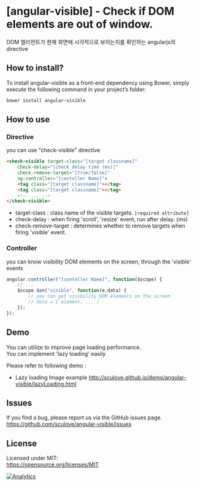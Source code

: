 [angular-visible] - Check if DOM elements are out of window.
=========================================
DOM 엘리먼트가 현재 화면에 시각적으로 보이는지를 확인하는 angularjs의 directive

## How to install?
To install angular-visible as a front-end dependency using Bower, simply execute the following command in your project’s folder:
```bash
bower install angular-visible
```

## How to use

### Directive
you can use "check-visible" directive
```html
<check-visible target-class="[target classname]" 
    check-delay="[check delay time (ms)]"
    check-remove-target="[true/false]" 
    ng-controller="[contoller Name]">
    <tag class="[target classname]"></tag>
    <tag class="[target classname]"></tag>
    <!-- ... -->
</check-visible>
```
 - target-class : class name of the visible targets. `[required attribute]`
 - check-delay : when firing 'scroll', 'resize'  event, run after delay. (ms)
 - check-remove-target : determines whether to remove targets when firing 'visible' event.

### Controller
you can know visibility DOM elements on the screen, through the 'visible' events
```javascript
angular.controller("[contoller Name]", function($scope) {
    // ...
    $scope.$on("visible", function(e,data) {
        // you can get visibility DOM elements on the screen
        // data = [ element, ... ]
    });
});
```

## Demo
You can utilize to improve page loading performance.  
You can implement 'lazy loading' easily  

Please refer to following demo :   
 - Lazy loading Image example  http://sculove.github.io/demo/angular-visible/lazyLoading.html


## **Issues**
If you find a bug, please report us via the GitHub issues page.  
https://github.com/sculove/angular-visible/issues

## License
Licensed under MIT:  
https://opensource.org/licenses/MIT 

[![Analytics](https://ga-beacon.appspot.com/UA-37362821-7/angular-visible/readme)](https://github.com/sculove/angular-visible)
